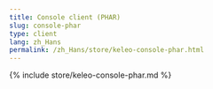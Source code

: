 ```yaml
---
title: Console client (PHAR)
slug: console-phar
type: client
lang: zh_Hans
permalink: /zh_Hans/store/keleo-console-phar.html
---
```


{% include store/keleo-console-phar.md %}
